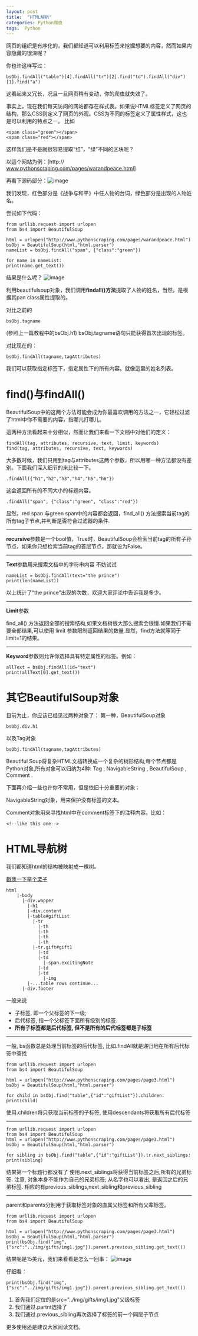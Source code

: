 ```yaml
---
layout: post
title:  "HTML解析"
categories: Python爬虫
tags:  Python
---
```



网页的组织是有序化的，我们都知道可以利用标签来挖掘想要的内容，然而如果内容隐藏的很深呢？

你也许这样写过：

    bsObj.findAll("table")[4].findAll("tr")[2].find("td").findAll("div")[1].find("a")
    
这看起来又冗长，况且一旦网页稍有变动，你的爬虫就失效了。

事实上，现在我们每天访问的网站都存在样式表。如果说HTML标签定义了网页的结构，那么CSS则定义了网页的外观。CSS为不同的标签定义了属性样式，这也是可以利用的特点之一。
比如
    
    <span class="green"></span>
    <span class="red"></span>
   
这样我们是不是就很容易提取“红”，“绿”不同的区块呢？
    
以這个网站为例：[http://
www.pythonscraping.com/pages/warandpeace.html]

再看下源码部分：![image](http://7xq62e.com1.z0.glb.clouddn.com/green_span.png)

我们发现，红色部分是《战争与和平》中任人物的台词，绿色部分是出现的人物姓名。

尝试如下代码：

    from urllib.request import urlopen
    from bs4 import BeautifulSoup

    html = urlopen("http://www.pythonscraping.com/pages/warandpeace.html")
    bsObj = BeautifulSoup(html,"html.parser")
    nameList = bsObj.findAll("span", {"class":"green"})

    for name in nameList:
    print(name.get_text())
    
结果是什么呢？
![image](http://7xq62e.com1.z0.glb.clouddn.com/namelist.png)

利用beautifulsoup对象，我们调用**findall()方法**提取了人物的姓名，当然，是根据其pan class属性提取的。

对比之前的

    bsObj.tagname
    
(参照上一篇教程中的bsObj.h1)
bsObj.tagname语句只能获得首次出现的标签。

对比现在的：
    
    bsObj.findAll(tagname,tagAttributes)

我们可以获取指定标签下，指定属性下的所有内容。就像這里的姓名列表。

# find()与findAll()
BeautifulSoup中的这两个方法可能会成为你最喜欢调用的方法之一，它轻松过滤了html中你不需要的内容，指哪儿打哪儿。

這两种方法看起来十分相似，然而让我们来看一下文档中对他们的定义：

    findAll(tag, attributes, recursive, text, limit, keywords)
    find(tag, attributes, recursive, text, keywords)

大多数时候，我们只用到tag与attributes这两个参数，所以用哪一种方法都没有差别。下面我们深入细节的来比较一下。

    .findAll({"h1","h2","h3","h4","h5","h6"})
    
这会返回所有的不同大小的标题内容。
    
    .findAll("span", {"class":"green", "class":"red"})
    
显然，red span 与green span中的内容都会返回，find_all() 方法搜索当前tag的所有tag子节点,并判断是否符合过滤器的条件.

---

**recursive**参数是一个bool值，True时，BeautifulSoup会检索当前tag的所有子孙节点，如果你只想检索当前tag的首层节点，那就设为False。

---


**Text**参数用来搜索文档中的字符串内容
不妨试试

    nameList = bsObj.findAll(text="the prince")
    print(len(nameList))
    
以上统计了“the prince”出现的次数，欢迎大家评论中告诉我是多少。

---
**Limit**参数

find_all() 方法返回全部的搜索结构,如果文档树很大那么搜索会很慢.如果我们不需要全部结果,可以使用 limit 参数限制返回结果的数量.显然，find方法就等同于limit=1的结果。

---
**Keyword**参数则允许你选择具有特定属性的标签。例如：

    allText = bsObj.findAll(id="text")
    print(allText[0].get_text())

# 其它BeautifulSoup对象
目前为止，你应该已经见过两种对象了：
第一种，BeautifulSoup对象

    bsObj.div.h1

以及Tag对象

    bsObj.findAll(tagname,tagAttributes)
    
Beautiful Soup将复杂HTML文档转换成一个复杂的树形结构,每个节点都是Python对象,所有对象可以归纳为4种: Tag , NavigableString , BeautifulSoup , Comment .
    
下面再介绍一些也许你不常用，但是依旧十分重要的对象：

NavigableString对象，用来保护没有标签的文本。

Comment对象用来寻找html中在comment标签下的注释内容。比如：

    <!--like this one-->
    
# HTML导航树
我们都知道html的结构被映射成一棵树。


[戳我一下举个栗子](http://www.pythonscraping.com/pages/page3.html)

    html
        |-body
          |-div.wapper
            |-h1
            |-div.content
            |-table#giftList
              |-tr
                |-th
                |-th
                |-th
                |-th
              |-tr.gift#gift1
                |-td
                |-td
                  |-span.excitingNote
                |-td
                |-td
                  |-img
            |-...table rows continue...
          |-div.footer
                
                

一般来说
- 子标签, 即一个父标签的下一级; 
- 后代标签, 指一个父标签下面所有级别的标签. 
- **所有子标签都是后代标签, 但不是所有的后代标签都是子标签**

---

一般, bs函数总是处理当前标签的后代标签, 比如.findAll就是递归地在所有后代标签中查找

    from urllib.request import urlopen
    from bs4 import BeautifulSoup

    html = urlopen("http://www.pythonscraping.com/pages/page3.html")
    bsObj = BeautifulSoup(html,"html.parser")

    for child in bsObj.find("table",{"id":"giftList"}).children:
    print(child)
使用.children将只获取当前标签的子标签, 使用descendants将获取所有后代标签

---


    from urllib.request import urlopen
    from bs4 import BeautifulSoup
    html = urlopen("http://www.pythonscraping.com/pages/page3.html")
    bsObj = BeautifulSoup(html,"html.parser")

    for sibling in bsObj.find("table",{"id":"giftList"}).tr.next_siblings:
    print(sibling) 

结果第一个标题行都没有了
使用.next_siblings将获得当前标签之后,所有的兄弟标签. 注意, 对象本身不能作为自己的兄弟标签; 从名字也可以看出, 是返回之后的兄弟标签. 相应的有previous_siblings,next_sibling和previous_sibling


---
parent和parents分别用于获取标签对象的直属父标签和所有父辈标签。

    from urllib.request import urlopen
    from bs4 import BeautifulSoup

    html = urlopen("http://www.pythonscraping.com/pages/page3.html")
    bsObj = BeautifulSoup(html,"html.parser")
    print(bsObj.find("img",{"src":"../img/gifts/img1.jpg"}).parent.previous_sibling.get_text())
    
结果呢是15美元，我们来看看是怎么一回事：
![image](http://7xq62e.com1.z0.glb.clouddn.com/parent.png)

仔细看：

    print(bsObj.find("img",{"src":"../img/gifts/img1.jpg"}).parent.previous_sibling.get_text())

1. 首先我们定位的是src="../img/gifts/img1.jpg"父级标签<td>
2. 我们通过.partnt选择了
3. 我们通过.previous_sibling再次选择了<td>标签的前一个同层子节点

更多使用还是建议大家阅读文档。




    
    
    
